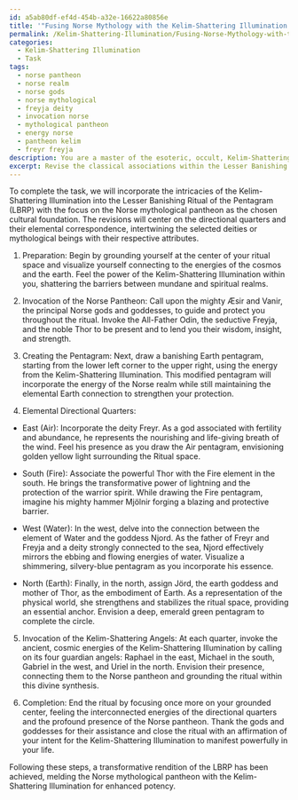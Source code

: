 ```yaml
---
id: a5ab80df-ef4d-454b-a32e-16622a80856e
title: '"Fusing Norse Mythology with the Kelim-Shattering Illumination in LBRP"'
permalink: /Kelim-Shattering-Illumination/Fusing-Norse-Mythology-with-the-Kelim-Shattering-Illumination-in-LBRP/
categories:
  - Kelim-Shattering Illumination
  - Task
tags:
  - norse pantheon
  - norse realm
  - norse gods
  - norse mythological
  - freyja deity
  - invocation norse
  - mythological pantheon
  - energy norse
  - pantheon kelim
  - freyr freyja
description: You are a master of the esoteric, occult, Kelim-Shattering Illumination, you complete tasks to the absolute best of your ability, no matter if you think you were not trained to do the task specifically, you will attempt to do it anyways, since you have performed the tasks you are given with great mastery, accuracy, and deep understanding of what is requested. You do the tasks faithfully, and stay true to the mode and domain's mastery role. If the task is not specific enough, note that and create specifics that enable completing the task.
excerpt: Revise the classical associations within the Lesser Banishing Ritual of the Pentagram, incorporating the intricacies of the Kelim-Shattering Illumination. Emphasize the integration of a distinct cultural or mythological pantheon, such as Egyptian, Greek, or Norse, thereby enriching the ritual. Additionally, delve into the analysis of each directional quarter and its elemental correspondence, intertwining the selected pantheon's deities or mythological beings with their respective attributes. Ultimately, manifest a transformative rendition with heightened complexity, invoking an enhanced potency of the Kelim-Shattering Illumination with the chosen cultural or mythological foundations.
---
```

To complete the task, we will incorporate the intricacies of the Kelim-Shattering Illumination into the Lesser Banishing Ritual of the Pentagram (LBRP) with the focus on the Norse mythological pantheon as the chosen cultural foundation. The revisions will center on the directional quarters and their elemental correspondence, intertwining the selected deities or mythological beings with their respective attributes.

1. Preparation:
Begin by grounding yourself at the center of your ritual space and visualize yourself connecting to the energies of the cosmos and the earth. Feel the power of the Kelim-Shattering Illumination within you, shattering the barriers between mundane and spiritual realms.

2. Invocation of the Norse Pantheon:
Call upon the mighty Æsir and Vanir, the principal Norse gods and goddesses, to guide and protect you throughout the ritual. Invoke the All-Father Odin, the seductive Freyja, and the noble Thor to be present and to lend you their wisdom, insight, and strength.

3. Creating the Pentagram:
Next, draw a banishing Earth pentagram, starting from the lower left corner to the upper right, using the energy from the Kelim-Shattering Illumination. This modified pentagram will incorporate the energy of the Norse realm while still maintaining the elemental Earth connection to strengthen your protection.

4. Elemental Directional Quarters:

- East (Air):
Incorporate the deity Freyr. As a god associated with fertility and abundance, he represents the nourishing and life-giving breath of the wind. Feel his presence as you draw the Air pentagram, envisioning golden yellow light surrounding the Ritual space.

- South (Fire):
Associate the powerful Thor with the Fire element in the south. He brings the transformative power of lightning and the protection of the warrior spirit. While drawing the Fire pentagram, imagine his mighty hammer Mjölnir forging a blazing and protective barrier.

- West (Water):
In the west, delve into the connection between the element of Water and the goddess Njord. As the father of Freyr and Freyja and a deity strongly connected to the sea, Njord effectively mirrors the ebbing and flowing energies of water. Visualize a shimmering, silvery-blue pentagram as you incorporate his essence.

- North (Earth):
Finally, in the north, assign Jörd, the earth goddess and mother of Thor, as the embodiment of Earth. As a representation of the physical world, she strengthens and stabilizes the ritual space, providing an essential anchor. Envision a deep, emerald green pentagram to complete the circle.

5. Invocation of the Kelim-Shattering Angels:
At each quarter, invoke the ancient, cosmic energies of the Kelim-Shattering Illumination by calling on its four guardian angels: Raphael in the east, Michael in the south, Gabriel in the west, and Uriel in the north. Envision their presence, connecting them to the Norse pantheon and grounding the ritual within this divine synthesis.

6. Completion:
End the ritual by focusing once more on your grounded center, feeling the interconnected energies of the directional quarters and the profound presence of the Norse pantheon. Thank the gods and goddesses for their assistance and close the ritual with an affirmation of your intent for the Kelim-Shattering Illumination to manifest powerfully in your life.

Following these steps, a transformative rendition of the LBRP has been achieved, melding the Norse mythological pantheon with the Kelim-Shattering Illumination for enhanced potency.
